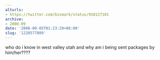 ```yaml
---
alturls:
- https://twitter.com/bismark/status/910127101
archive:
- 2008-09
date: '2008-09-05T01:23:29+00:00'
slug: '1220577809'
---
```


who do i know in west valley utah and why am i being sent packages by him/her????

